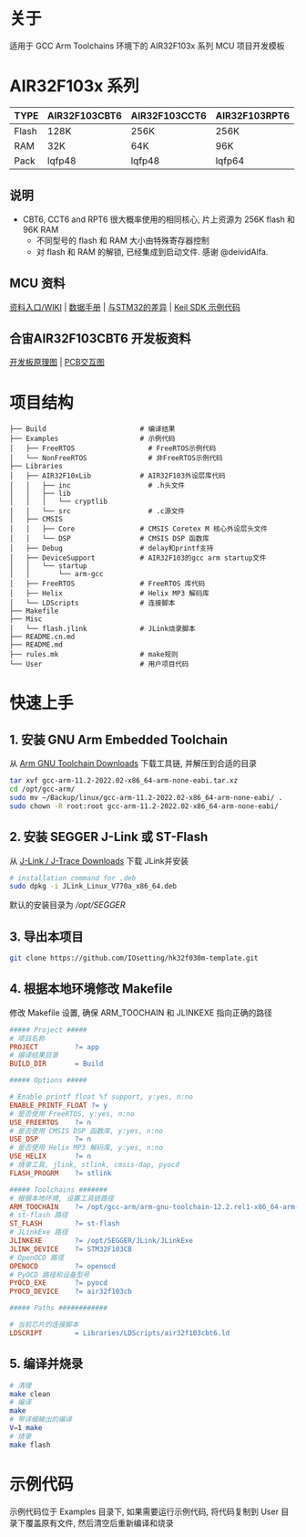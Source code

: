 # 关于

适用于 GCC Arm Toolchains 环境下的 AIR32F103x 系列 MCU 项目开发模板

# AIR32F103x 系列

| TYPE  | AIR32F103CBT6 | AIR32F103CCT6 | AIR32F103RPT6 |
| ----- | ------------- | ------------- | ------------- |
| Flash | 128K          | 256K          | 256K          |
| RAM   | 32K           | 64K           | 96K           |
| Pack  | lqfp48        | lqfp48        | lqfp64        |

## 说明

* CBT6, CCT6 and RPT6 很大概率使用的相同核心, 片上资源为 256K flash 和 96K RAM
  * 不同型号的 flash 和 RAM 大小由特殊寄存器控制
  * 对 flash 和 RAM 的解锁, 已经集成到启动文件. 感谢 @deividAlfa.

## MCU 资料

[资料入口/WIKI](https://wiki.luatos.com/chips/air32f103/index.html) | [数据手册](https://cdn.openluat-luatcommunity.openluat.com/attachment/20220605164850945_AIR32F103%E8%8A%AF%E7%89%87%E6%95%B0%E6%8D%AE%E6%89%8B%E5%86%8C1.0.0.pdf) | [与STM32的差异](https://wiki.luatos.com/chips/air32f103/switchFromSxx.html) | [Keil SDK 示例代码](https://gitee.com/openLuat/luatos-soc-air32f103)

## 合宙AIR32F103CBT6 开发板资料

[开发板原理图](https://cdn.openluat-luatcommunity.openluat.com/attachment/20220605164915340_AIR32CBT6.pdf) | [PCB交互图](https://wiki.luatos.com/_static/bom/Air32F103.html)

# 项目结构

```
├── Build                       # 编译结果
├── Examples                    # 示例代码
│   ├── FreeRTOS                  # FreeRTOS示例代码
│   └── NonFreeRTOS               # 非FreeRTOS示例代码
├── Libraries                   
│   ├── AIR32F10xLib            # AIR32F103外设层库代码
│   │   ├── inc                   # .h头文件
│   │   ├── lib
│   │   │   └── cryptlib
│   │   └── src                   # .c源文件
│   ├── CMSIS
│   │   ├── Core                # CMSIS Coretex M 核心外设层头文件
│   │   └── DSP                 # CMSIS DSP 函数库
│   ├── Debug                   # delay和printf支持
│   ├── DeviceSupport           # AIR32F103的gcc arm startup文件
│   │   └── startup
│   │       └── arm-gcc
│   ├── FreeRTOS                # FreeRTOS 库代码
│   ├── Helix                   # Helix MP3 解码库
│   └── LDScripts               # 连接脚本
├── Makefile
├── Misc
│   └── flash.jlink             # JLink烧录脚本
├── README.cn.md
├── README.md
├── rules.mk                    # make规则
└── User                        # 用户项目代码
```

# 快速上手

## 1. 安装 GNU Arm Embedded Toolchain

从 [Arm GNU Toolchain Downloads](https://developer.arm.com/downloads/-/arm-gnu-toolchain-downloads) 下载工具链, 并解压到合适的目录
```bash
tar xvf gcc-arm-11.2-2022.02-x86_64-arm-none-eabi.tar.xz
cd /opt/gcc-arm/
sudo mv ~/Backup/linux/gcc-arm-11.2-2022.02-x86_64-arm-none-eabi/ .
sudo chown -R root:root gcc-arm-11.2-2022.02-x86_64-arm-none-eabi/
```
## 2. 安装 SEGGER J-Link 或 ST-Flash

从 [J-Link / J-Trace Downloads](https://www.segger.com/downloads/jlink/) 下载 JLink并安装

```bash
# installation command for .deb
sudo dpkg -i JLink_Linux_V770a_x86_64.deb
```
默认的安装目录为 */opt/SEGGER*

## 3. 导出本项目

```bash
git clone https://github.com/IOsetting/hk32f030m-template.git
```

## 4. 根据本地环境修改 Makefile

修改 Makefile 设置, 确保 ARM_TOOCHAIN 和 JLINKEXE 指向正确的路径

```makefile
##### Project #####
# 项目名称
PROJECT 		?= app
# 编译结果目录
BUILD_DIR 		= Build

##### Options #####

# Enable printf float %f support, y:yes, n:no
ENABLE_PRINTF_FLOAT	?= y
# 是否使用 FreeRTOS, y:yes, n:no
USE_FREERTOS	?= n
# 是否使用 CMSIS DSP 函数库, y:yes, n:no
USE_DSP			?= n
# 是否使用 Helix MP3 解码库, y:yes, n:no
USE_HELIX		?= n
# 烧录工具, jlink, stlink, cmsis-dap, pyocd
FLASH_PROGRM    ?= stlink

##### Toolchains #######
# 根据本地环境, 设置工具链路径
ARM_TOOCHAIN 	?= /opt/gcc-arm/arm-gnu-toolchain-12.2.rel1-x86_64-arm-none-eabi/bin
# st-flash 路径
ST_FLASH		?= st-flash
# JLinkExe 路径
JLINKEXE		?= /opt/SEGGER/JLink/JLinkExe
JLINK_DEVICE	?= STM32F103CB
# OpenOCD 路径
OPENOCD			?= openocd
# PyOCD 路径和设备型号
PYOCD_EXE		?= pyocd
PYOCD_DEVICE	?= air32f103cb

##### Paths ############

# 当前芯片的连接脚本
LDSCRIPT		= Libraries/LDScripts/air32f103cbt6.ld
```
## 5. 编译并烧录

```bash
# 清理
make clean
# 编译
make
# 带详细输出的编译
V=1 make
# 烧录
make flash
```

# 示例代码

示例代码位于 Examples 目录下, 如果需要运行示例代码, 将代码复制到 User 目录下覆盖原有文件, 然后清空后重新编译和烧录
